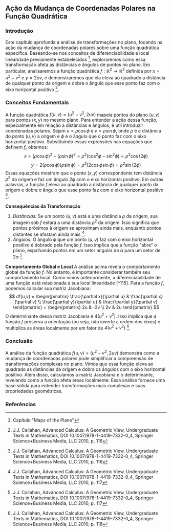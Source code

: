 ## Ação da Mudança de Coordenadas Polares na Função Quadrática

### Introdução
Este capítulo aprofunda a análise de transformações no plano, focando na ação da mudança de coordenadas polares sobre uma função quadrática específica. Baseando-se nos conceitos de diferenciabilidade e local linearidade previamente estabelecidos [^1], exploraremos como essa transformação afeta as distâncias e ângulos de pontos no plano. Em particular, analisaremos a função quadrática $f: \mathbb{R}^2 \rightarrow \mathbb{R}^2$ definida por $x = u^2 - v^2$ e $y = 2uv$, e demonstraremos que ela eleva ao quadrado a distância de qualquer ponto da origem e dobra o ângulo que esse ponto faz com o eixo horizontal positivo [^116].

### Conceitos Fundamentais
A função quadrática $f(u, v) = (u^2 - v^2, 2uv)$ mapeia pontos do plano $(u, v)$ para pontos $(x, y)$ no mesmo plano. Para entender a ação dessa função, especialmente em relação a distâncias e ângulos, é útil introduzir coordenadas polares. Sejam $u = \rho \cos \phi$ e $v = \rho \sin \phi$, onde $\rho$ é a distância do ponto $(u, v)$ à origem e $\phi$ é o ângulo que o ponto faz com o eixo horizontal positivo. Substituindo essas expressões nas equações que definem $f$, obtemos:
$$x = (\rho \cos \phi)^2 - (\rho \sin \phi)^2 = \rho^2 (\cos^2 \phi - \sin^2 \phi) = \rho^2 \cos(2\phi)$$
$$y = 2(\rho \cos \phi)(\rho \sin \phi) = \rho^2 (2 \cos \phi \sin \phi) = \rho^2 \sin(2\phi)$$
Essas equações mostram que o ponto $(x, y)$ correspondente tem distância $\rho^2$ da origem e faz um ângulo $2\phi$ com o eixo horizontal positivo. Em outras palavras, a função $f$ eleva ao quadrado a distância de qualquer ponto da origem e dobra o ângulo que esse ponto faz com o eixo horizontal positivo [^116].

**Consequências da Transformação**
1.  *Distâncias:* Se um ponto $(u, v)$ está a uma distância $\rho$ da origem, sua imagem sob $f$ estará a uma distância $\rho^2$ da origem. Isso significa que pontos próximos à origem se aproximam ainda mais, enquanto pontos distantes se afastam ainda mais [^117].
2.  *Ângulos:* O ângulo $\phi$ que um ponto $(u, v)$ faz com o eixo horizontal positivo é dobrado pela função $f$. Isso implica que a função "abre" o plano, espalhando pontos em um setor angular de $\alpha$ para um setor de $2\alpha$ [^117].

**Comportamento Global e Local**
A análise acima revela o comportamento global da função $f$. No entanto, é importante considerar também seu comportamento local. Como vimos anteriormente, a diferenciabilidade de uma função está relacionada à sua local linearidade [^115]. Para a função $f$, podemos calcular sua matriz Jacobiana:
$$
df(u,v) = \begin{pmatrix} \frac{\partial x}{\partial u} & \frac{\partial x}{\partial v} \\ \frac{\partial y}{\partial u} & \frac{\partial y}{\partial v} \end{pmatrix} = \begin{pmatrix} 2u & -2v \\ 2v & 2u \end{pmatrix}
$$
O determinante dessa matriz Jacobiana é $4(u^2 + v^2)$. Isso implica que a função $f$ preserva a orientação (ou seja, não inverte a ordem dos eixos) e multiplica as áreas localmente por um fator de $4(u^2 + v^2)$ [^118].

### Conclusão
A análise da função quadrática $f(u, v) = (u^2 - v^2, 2uv)$ demonstra como a mudança de coordenadas polares pode simplificar a compreensão de transformações complexas no plano. Vimos que essa função eleva ao quadrado as distâncias da origem e dobra os ângulos com o eixo horizontal positivo. Além disso, calculamos a matriz Jacobiana e o determinante, revelando como a função afeta áreas localmente. Essa análise fornece uma base sólida para entender transformações mais complexas e suas propriedades geométricas.

### Referências
[^1]: Capítulo "Maps of the Plane"
[^116]: J.J. Callahan, Advanced Calculus: A Geometric View, Undergraduate Texts in Mathematics, DOI 10.1007/978-1-4419-7332-0_4, Springer Science+Business Media, LLC 2010, p. 116
[^117]: J.J. Callahan, Advanced Calculus: A Geometric View, Undergraduate Texts in Mathematics, DOI 10.1007/978-1-4419-7332-0_4, Springer Science+Business Media, LLC 2010, p. 117
[^118]: J.J. Callahan, Advanced Calculus: A Geometric View, Undergraduate Texts in Mathematics, DOI 10.1007/978-1-4419-7332-0_4, Springer Science+Business Media, LLC 2010, p. 118
<!-- END -->